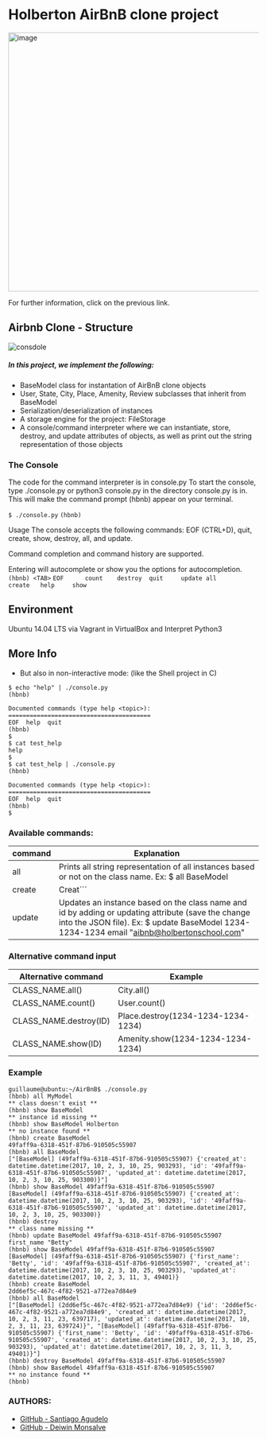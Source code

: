 # Holberton AirBnB clone project #

<img  width="521"  alt="image"  src="https://user-images.githubusercontent.com/53787841/86299550-29f40c80-bbc6-11ea-9e54-089ffdc7b4cf.png">


For further information, click on the previous link.

## Airbnb Clone - Structure

![consdole](https://user-images.githubusercontent.com/60367280/86426731-ff7d7e80-bcad-11ea-9ba2-484a6c9a653b.png)

##### In this project, we implement the following: #####

- BaseModel class for instantation of AirBnB clone objects
- User, State, City, Place, Amenity, Review subclasses that inherit from BaseModel
- Serialization/deserialization of instances
- A storage engine for the project: FileStorage
- A console/command interpreter where we can instantiate, store, destroy, and update attributes of objects, as well as print out the string representation of those objects

### The Console ###
The code for the command interpreter is in console.py
To start the console, type ./console.py or python3 console.py in the directory console.py is in. This will make the command prompt (hbnb) appear on your terminal.

`
$ ./console.py
`
`
(hbnb) 
`

Usage
The console accepts the following commands: EOF (CTRL+D), quit, create, show, destroy, all, and update.

Command completion and command history are supported.

Entering <TAB> will autocomplete or show you the options for autocompletion.
`
(hbnb) <TAB>
`
`
EOF      count    destroy  quit     update
all      create   help     show
`

## Environment

Ubuntu 14.04 LTS via Vagrant in VirtualBox and Interpret Python3

## More Info

-   But also in non-interactive mode: (like the Shell project in C)

```
$ echo "help" | ./console.py
(hbnb)

Documented commands (type help <topic>):
========================================
EOF  help  quit
(hbnb) 
$
$ cat test_help
help
$
$ cat test_help | ./console.py
(hbnb)

Documented commands (type help <topic>):
========================================
EOF  help  quit
(hbnb) 
$
```

### Available commands: ###

| command  | Explanation |
-- | --
| all |	Prints all string representation of all instances based or not on the class name. Ex: $ all BaseModel |
| create | Creat```
| update | Updates an instance based on the class name and id by adding or updating attribute (save the change into the JSON file). Ex: $ update BaseModel 1234-1234-1234 email "aibnb@holbertonschool.com" |

### Alternative command input ###
| Alternative command | Example |
-- | --
| CLASS_NAME.all() | City.all() |
| CLASS_NAME.count() | User.count() |
| CLASS_NAME.destroy(ID) | Place.destroy(1234-1234-1234-1234) |
| CLASS_NAME.show(ID) | Amenity.show(1234-1234-1234-1234) |


### Example
```
guillaume@ubuntu:~/AirBnB$ ./console.py
(hbnb) all MyModel
** class doesn't exist **
(hbnb) show BaseModel
** instance id missing **
(hbnb) show BaseModel Holberton
** no instance found **
(hbnb) create BaseModel
49faff9a-6318-451f-87b6-910505c55907
(hbnb) all BaseModel
["[BaseModel] (49faff9a-6318-451f-87b6-910505c55907) {'created_at': datetime.datetime(2017, 10, 2, 3, 10, 25, 903293), 'id': '49faff9a-6318-451f-87b6-910505c55907', 'updated_at': datetime.datetime(2017, 10, 2, 3, 10, 25, 903300)}"]
(hbnb) show BaseModel 49faff9a-6318-451f-87b6-910505c55907
[BaseModel] (49faff9a-6318-451f-87b6-910505c55907) {'created_at': datetime.datetime(2017, 10, 2, 3, 10, 25, 903293), 'id': '49faff9a-6318-451f-87b6-910505c55907', 'updated_at': datetime.datetime(2017, 10, 2, 3, 10, 25, 903300)}
(hbnb) destroy
** class name missing **
(hbnb) update BaseModel 49faff9a-6318-451f-87b6-910505c55907 first_name "Betty"
(hbnb) show BaseModel 49faff9a-6318-451f-87b6-910505c55907
[BaseModel] (49faff9a-6318-451f-87b6-910505c55907) {'first_name': 'Betty', 'id': '49faff9a-6318-451f-87b6-910505c55907', 'created_at': datetime.datetime(2017, 10, 2, 3, 10, 25, 903293), 'updated_at': datetime.datetime(2017, 10, 2, 3, 11, 3, 49401)}
(hbnb) create BaseModel
2dd6ef5c-467c-4f82-9521-a772ea7d84e9
(hbnb) all BaseModel
["[BaseModel] (2dd6ef5c-467c-4f82-9521-a772ea7d84e9) {'id': '2dd6ef5c-467c-4f82-9521-a772ea7d84e9', 'created_at': datetime.datetime(2017, 10, 2, 3, 11, 23, 639717), 'updated_at': datetime.datetime(2017, 10, 2, 3, 11, 23, 639724)}", "[BaseModel] (49faff9a-6318-451f-87b6-910505c55907) {'first_name': 'Betty', 'id': '49faff9a-6318-451f-87b6-910505c55907', 'created_at': datetime.datetime(2017, 10, 2, 3, 10, 25, 903293), 'updated_at': datetime.datetime(2017, 10, 2, 3, 11, 3, 49401)}"]
(hbnb) destroy BaseModel 49faff9a-6318-451f-87b6-910505c55907
(hbnb) show BaseModel 49faff9a-6318-451f-87b6-910505c55907
** no instance found **
(hbnb) 
```

### AUTHORS: ###

-   [GitHub - Santiago Agudelo](https://github.com/RedLyon1200)
-   [GitHub - Deiwin Monsalve](https://github.com/Deiwin-Ignacio-Monsalve-Altamar)
